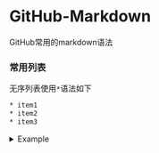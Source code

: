 # GitHub-Markdown
GitHub常用的markdown语法

### 常用列表
无序列表使用`*`语法如下
```bash
* item1
* item2
* item3
```
<details>
  <summary>Example</summary>
  
  * item1
  * item2
  * item3
    *item3_1
    *item3_2
  * item4
  
  </details>
